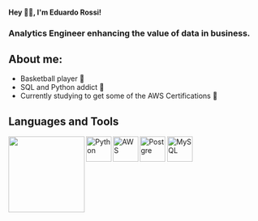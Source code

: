 #### Hey 👋🏽, I'm Eduardo Rossi!

### Analytics Engineer enhancing the value of data in business.

## About me:
- Basketball player 🏀
- SQL and Python addict 🤪
- Currently studying to get some of the AWS Certifications 📝

## Languages and Tools
<a href="https://github.com/rossiedu/github-readme-stats">
  <img align="left" height ="150" src="https://github-readme-stats.vercel.app/api/top-langs/?username=rossiedu&count_private=true&layout=compact&theme=codeSTACKr">
  <img align="left" alt="Python" height="50" width="50" src="https://cdn.jsdelivr.net/gh/devicons/devicon/icons/python/python-original.svg">
  <img align="left" alt="AWS" height="50" width="50" src="https://cdn.jsdelivr.net/gh/devicons/devicon/icons/amazonwebservices/amazonwebservices-plain-wordmark.svg">
</a>
</a>
  <img align="center" alt="Postgre" height="50" width="50" src="https://cdn.jsdelivr.net/gh/devicons/devicon/icons/postgresql/postgresql-original.svg">
  <img align="center" alt="MySQL" height="50" width="50" src="https://cdn.jsdelivr.net/gh/devicons/devicon/icons/mysql/mysql-plain.svg">
</a>

 


